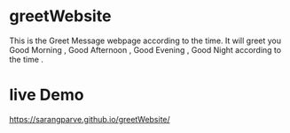 # greetWebsite

This is the Greet Message webpage according to the time. 
It will greet you Good Morning , Good Afternoon , Good Evening , Good Night according to the time .

# live Demo
https://sarangparve.github.io/greetWebsite/
